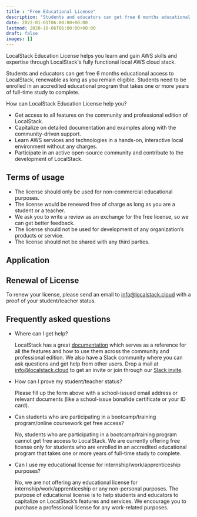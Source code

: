 ```yaml
---
title : "Free Educational License"
description: "Students and educators can get free 6 months educational access to LocalStack, renewable as long as you remain eligible."
date: 2022-01-01T06:00:00+00:00
lastmod: 2020-10-06T06:00:00+00:00
draft: false
images: []
---
```


LocalStack Education License helps you learn and gain AWS skills and expertise through LocalStack's fully functional local AWS cloud stack.

Students and educators can get free 6 months educational access to LocalStack, renewable as long as you remain eligible. Students need to be enrolled in an accredited educational program that takes one or more years of full-time study to complete.

How can LocalStack Education License help you?

- Get access to all features on the community and professional edition of LocalStack.
- Capitalize on detailed documentation and examples along with the community-driven support.
- Learn AWS services and technologies in a hands-on, interactive local environment without any charges.
- Participate in an active open-source community and contribute to the development of LocalStack.

## Terms of usage

- The license should only be used for non-commercial educational purposes.
- The license would be renewed free of charge as long as you are a student or a teacher.
- We ask you to write a review as an exchange for the free license, so we can get better feedback.
- The license should not be used for development of any organization’s products or service.
- The license should not be shared with any third parties.

## Application
<div class="overlay-card h-100 p-4 p-md-5 p-lg-6">
<script> 
  hbspt.forms.create({ 
    region: "eu1", portalId: "26596507", formId: "1f3a9b60-5ffa-46d7-b125-77a7a9d161fc" 
  });   
</script>
</div>

## Renewal of License

To renew your license, please send an email to [info@localstack.cloud](mailto:info@localstack.cloud) with a proof of your student/teacher status.

## Frequently asked questions

- Where can I get help?

  LocalStack has a great [documentation](https://docs.localstack.cloud/overview/) which serves as a reference for all the features and how to use them across the community and professional edition. We also have a Slack community where you can ask questions and get help from other users. Drop a mail at [info@localstack.cloud](mailto:info@localstack.cloud) to get an invite or join through our [Slack invite](http://slack.localstack.cloud/).

- How can I prove my student/teacher status?

  Please fill up the form above with a school-issued email address or relevant documents (like a school-issue bonafide certificate or your ID card).

- Can students who are participating in a bootcamp/training program/online coursework get free access?

  No, students who are participating in a bootcamp/training program cannot get free access to LocalStack. We are currently offering free license only for students who are enrolled in an accredited educational program that takes one or more years of full-time study to complete.

- Can I use my educational license for internship/work/apprenticeship purposes?

  No, we are not offering any educational license for internship/work/apprenticeship or any non-personal purposes. The purpose of educational license is to help students and educators to capitalize on LocalStack’s features and services. We encourage you to purchase a professional license for any work-related purposes.
